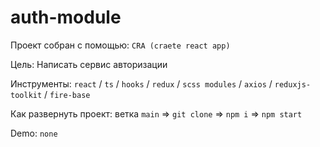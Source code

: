 # auth-module

Проект собран с помощью: `CRA (craete react app)`

Цель: Написать сервис авторизации

Инструменты: `react` / `ts` / `hooks` / `redux` / `scss modules` / `axios` / `reduxjs-toolkit` / `fire-base`

Как развернуть проект:
ветка `main` => `git clone` => `npm i` => `npm start`

Demo: `none`
